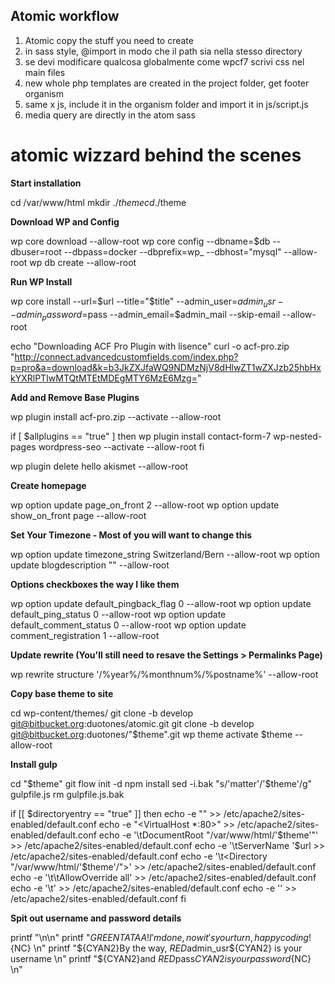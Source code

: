 ##  Atomic workflow

1. Atomic copy the stuff you need to create
2. in sass style, @import in modo che il path sia nella stesso directory
3. se devi modificare qualcosa globalmente come wpcf7 scrivi css nel main files
4. new whole php templates are created in the project folder, get footer organism
5. same x js, include it in the organism folder and import it in js/script.js
6. media query are directly in the atom sass



# atomic wizzard behind the scenes



**Start installation**

cd /var/www/html
mkdir ./$theme
cd ./$theme



**Download WP and Config**

wp core download --allow-root
wp core config --dbname=$db --dbuser=root --dbpass=docker --dbprefix=wp_ --dbhost="mysql" --allow-root
wp db create --allow-root



**Run WP Install**

wp core install --url=$url --title="$title" --admin_user=$admin_usr --admin_password=$pass --admin_email=$admin_mail --skip-email --allow-root

echo "Downloading ACF Pro Plugin with lisence"
curl -o acf-pro.zip "http://connect.advancedcustomfields.com/index.php?p=pro&a=download&k=b3JkZXJfaWQ9NDMzNjV8dHlwZT1wZXJzb25hbHxkYXRlPTIwMTQtMTEtMDEgMTY6MzE6Mzg="



**Add and Remove Base Plugins**

wp plugin install acf-pro.zip --activate --allow-root



if [ $allplugins == "true" ]
then
	wp plugin install contact-form-7 wp-nested-pages wordpress-seo --activate --allow-root
fi

wp plugin delete hello akismet --allow-root



**Create homepage**

wp option update page_on_front 2 --allow-root
wp option update show_on_front page --allow-root



**Set Your Timezone - Most of you will want to change this**

wp option update timezone_string Switzerland/Bern --allow-root
wp option update blogdescription "" --allow-root



**Options checkboxes the way I like them**

wp option update default_pingback_flag 0 --allow-root
wp option update default_ping_status 0 --allow-root
wp option update default_comment_status 0 --allow-root
wp option update comment_registration 1 --allow-root



**Update rewrite (You'll still need to resave the Settings > Permalinks Page)**

wp rewrite structure '/%year%/%monthnum%/%postname%' --allow-root



**Copy base theme to site**

cd wp-content/themes/
git clone -b develop git@bitbucket.org:duotones/atomic.git
git clone -b develop git@bitbucket.org:duotones/"$theme".git
wp theme activate $theme --allow-root



**Install gulp**

cd "$theme"
git flow init -d
npm install
sed -i.bak "s/'matter'/'$theme'/g" gulpfile.js
rm gulpfile.js.bak

if [[ $directoryentry == "true" ]]
then
	echo -e "" >> /etc/apache2/sites-enabled/default.conf
	echo -e "<VirtualHost *:80>" >> /etc/apache2/sites-enabled/default.conf
	echo -e '\tDocumentRoot "/var/www/html/'$theme'"' >> /etc/apache2/sites-enabled/default.conf
	echo -e '\tServerName '$url >> /etc/apache2/sites-enabled/default.conf
	echo -e '\t<Directory "/var/www/html/'$theme'/">' >> /etc/apache2/sites-enabled/default.conf
	echo -e '\t\tAllowOverride all' >> /etc/apache2/sites-enabled/default.conf
	echo -e '\t</Directory>' >> /etc/apache2/sites-enabled/default.conf
	echo -e '</VirtualHost>' >> /etc/apache2/sites-enabled/default.conf
fi



**Spit out username and password details**

printf "\n\n"
printf "${GREEN}TATAA! I'm done, now it's your turn, happy coding!${NC} \n"
printf "${CYAN2}By the way, ${RED}$admin_usr${CYAN2} is your username \n"
printf "${CYAN2}and ${RED}$pass${CYAN2} is your password${NC} \n"